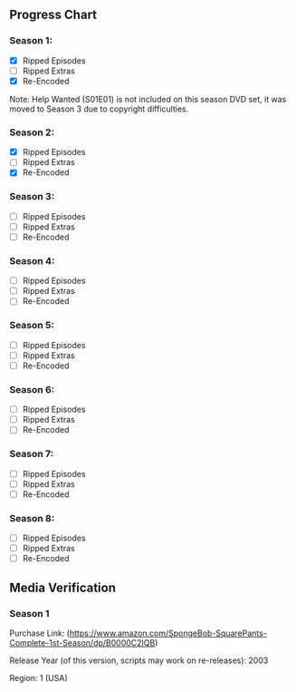 ## Progress Chart

### Season 1:

   - [X] Ripped Episodes
   - [ ] Ripped Extras
   - [X] Re-Encoded

   Note: Help Wanted (S01E01) is not included on this season DVD set, it was moved to Season 3 due to copyright difficulties.

### Season 2:

   - [X] Ripped Episodes
   - [ ] Ripped Extras
   - [X] Re-Encoded

### Season 3:

   - [ ] Ripped Episodes
   - [ ] Ripped Extras
   - [ ] Re-Encoded

### Season 4:

   - [ ] Ripped Episodes
   - [ ] Ripped Extras
   - [ ] Re-Encoded

### Season 5:

   - [ ] Ripped Episodes
   - [ ] Ripped Extras
   - [ ] Re-Encoded

### Season 6:

   - [ ] Ripped Episodes
   - [ ] Ripped Extras
   - [ ] Re-Encoded

### Season 7:

   - [ ] Ripped Episodes
   - [ ] Ripped Extras
   - [ ] Re-Encoded

### Season 8:

   - [ ] Ripped Episodes
   - [ ] Ripped Extras
   - [ ] Re-Encoded

## Media Verification 

### Season 1

Purchase Link: (https://www.amazon.com/SpongeBob-SquarePants-Complete-1st-Season/dp/B0000C2IQB)

Release Year (of this version, scripts may work on re-releases): 2003

Region: 1 (USA)
